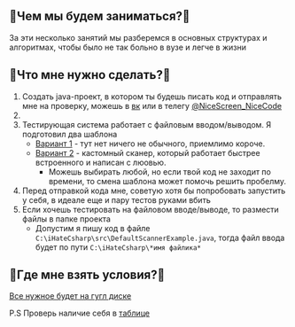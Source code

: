 ## :thinking:Чем мы будем заниматься?:thinking:
За эти несколько занятий мы разберемся в основных структурах и алгоритмах, чтобы было не так больно в вузе и легче в жизни
## :raised_eyebrow:Что мне нужно сделать?:raised_eyebrow:
1. Создать java-проект, в котором ты будешь писать код и отправлять мне на проверку, можешь в [вк](https://vk.com/den_4_ick) или в телегу [@NiceScreen_NiceCode](https://t.me/NiceScreen_NiceCode)
2. &nbsp;
3. Тестирующая система работает с файловым вводом/выводом. Я подготовил два шаблона
    * [Вариант 1](https://github.com/Kre4/teaching-stuff/blob/main/вступление/src/DefaultScannerExample.java) - тут нет ничего не обычного, приемлимо короче.
    * [Вариант 2](https://github.com/Kre4/teaching-stuff/blob/main/вступление/src/CustomUltimateScannerExample.java) - кастомный сканер, который работает быстрее встроенного и написан с люовью.
      * Можешь выбирать любой, но если твой код не заходит по времени, то смена шаблона может помочь решить пробелму.
4. Перед отправкой кода мне, советую хотя бы попробовать запустить у себя, в идеале еще и пару тестов руками вбить
5. Если хочешь тестировать на файловом вводе/выводе, то размести файлы в папке проекта  
    * Допустим я пишу код в файле `C:\iHateCsharp\src\DefaultScannerExample.java`, тогда файл ввода будет по пути `‪C:\iHateCsharp\*имя файлика*`
## :monocle_face:Где мне взять условия?:monocle_face:
[Все нужное будет на гугл диске](https://drive.google.com/drive/folders/1jkCNSk3KBTN3GP7urASOH3SohWNHllO7)  

P.S Проверь наличие себя в [таблице](https://docs.google.com/spreadsheets/d/1EEAm7KAf8pYoU1-E1LkV5ZYzKIk0mfycFKt7Y5SnknY/edit?usp=sharing)

